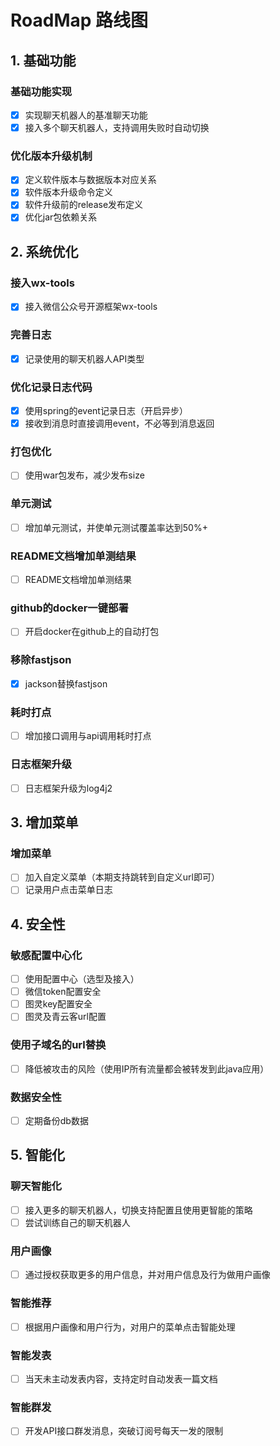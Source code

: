 # RoadMap 路线图

## 1. 基础功能
### 基础功能实现
- [x] 实现聊天机器人的基准聊天功能
- [x] 接入多个聊天机器人，支持调用失败时自动切换
### 优化版本升级机制
- [x] 定义软件版本与数据版本对应关系
- [x] 软件版本升级命令定义
- [x] 软件升级前的release发布定义
- [x] 优化jar包依赖关系

## 2. 系统优化
### 接入wx-tools
- [x] 接入微信公众号开源框架wx-tools
### 完善日志
- [x] 记录使用的聊天机器人API类型
### 优化记录日志代码
- [x] 使用spring的event记录日志（开启异步）
- [x] 接收到消息时直接调用event，不必等到消息返回
### 打包优化
- [ ] 使用war包发布，减少发布size
### 单元测试
- [ ] 增加单元测试，并使单元测试覆盖率达到50%+
### README文档增加单测结果
- [ ] README文档增加单测结果
### github的docker一键部署
- [ ] 开启docker在github上的自动打包
### 移除fastjson
- [x] jackson替换fastjson
### 耗时打点
- [ ] 增加接口调用与api调用耗时打点
### 日志框架升级
- [ ] 日志框架升级为log4j2

## 3. 增加菜单
### 增加菜单
- [ ] 加入自定义菜单（本期支持跳转到自定义url即可）
- [ ] 记录用户点击菜单日志

## 4. 安全性
### 敏感配置中心化
- [ ] 使用配置中心（选型及接入）
- [ ] 微信token配置安全
- [ ] 图灵key配置安全
- [ ] 图灵及青云客url配置
### 使用子域名的url替换
- [ ] 降低被攻击的风险（使用IP所有流量都会被转发到此java应用）
### 数据安全性
- [ ] 定期备份db数据

## 5. 智能化
### 聊天智能化
- [ ] 接入更多的聊天机器人，切换支持配置且使用更智能的策略
- [ ] 尝试训练自己的聊天机器人
### 用户画像
- [ ] 通过授权获取更多的用户信息，并对用户信息及行为做用户画像
### 智能推荐
- [ ] 根据用户画像和用户行为，对用户的菜单点击智能处理
### 智能发表
- [ ] 当天未主动发表内容，支持定时自动发表一篇文档
### 智能群发
- [ ] 开发API接口群发消息，突破订阅号每天一发的限制